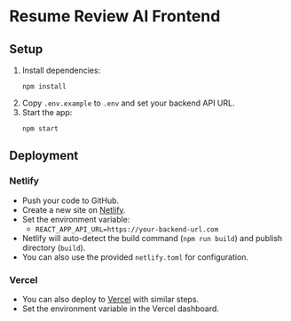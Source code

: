 # Resume Review AI Frontend

## Setup

1. Install dependencies:
   ```
   npm install
   ```
2. Copy `.env.example` to `.env` and set your backend API URL.
3. Start the app:
   ```
   npm start
   ```

## Deployment

### Netlify
- Push your code to GitHub.
- Create a new site on [Netlify](https://netlify.com/).
- Set the environment variable:
  - `REACT_APP_API_URL=https://your-backend-url.com`
- Netlify will auto-detect the build command (`npm run build`) and publish directory (`build`).
- You can also use the provided `netlify.toml` for configuration.

### Vercel
- You can also deploy to [Vercel](https://vercel.com/) with similar steps.
- Set the environment variable in the Vercel dashboard. 